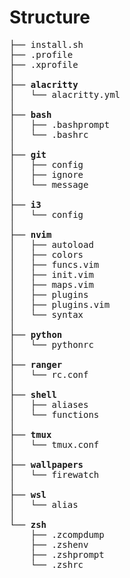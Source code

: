 # Structure

<pre>
├── install.sh
├── .profile
├── .xprofile
│
├── <b>alacritty</b>
│   └── alacritty.yml
│
├── <b>bash</b>
│   ├── .bashprompt
│   └── .bashrc
│
├── <b>git</b>
│   ├── config
│   ├── ignore
│   └── message
│
├── <b>i3</b>
│   └── config
│
├── <b>nvim</b>
│   ├── autoload
│   ├── colors
│   ├── funcs.vim
│   ├── init.vim
│   ├── maps.vim
│   ├── plugins
│   ├── plugins.vim
│   └── syntax
│
├── <b>python</b>
│   └── pythonrc
│
├── <b>ranger</b>
│   └── rc.conf
│
├── <b>shell</b>
│   ├── aliases
│   └── functions
│
├── <b>tmux</b>
│   └── tmux.conf
│
├── <b>wallpapers</b>
│   └── firewatch
│
├── <b>wsl</b>
│   └── alias
│
└── <b>zsh</b>
    ├── .zcompdump
    ├── .zshenv
    ├── .zshprompt
    └── .zshrc
</pre>
